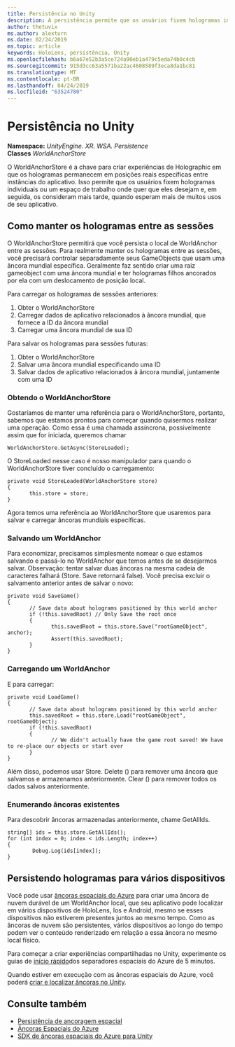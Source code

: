 ```yaml
---
title: Persistência no Unity
description: A persistência permite que os usuários fixem hologramas individuais ou um espaço de trabalho onde quer que eles o desejam e, em seguida, os encontrem mais tarde, quando esperam muitos usos de seu aplicativo.
author: thetuvix
ms.author: alexturn
ms.date: 02/24/2019
ms.topic: article
keywords: HoloLens, persistência, Unity
ms.openlocfilehash: b6a67e52b3a5ce724a90eb1a479c5eda74b0c4cb
ms.sourcegitcommit: 915d3cc63a5571ba22ac4608589f3eca8da1bc81
ms.translationtype: MT
ms.contentlocale: pt-BR
ms.lasthandoff: 04/24/2019
ms.locfileid: "63524780"
---
```

# <a name="persistence-in-unity"></a>Persistência no Unity

**Namespace:** *UnityEngine. XR. WSA. Persistence*<br>
**Classes** *WorldAnchorStore*

O WorldAnchorStore é a chave para criar experiências de Holographic em que os hologramas permanecem em posições reais específicas entre instâncias do aplicativo. Isso permite que os usuários fixem hologramas individuais ou um espaço de trabalho onde quer que eles desejam e, em seguida, os consideram mais tarde, quando esperam mais de muitos usos de seu aplicativo.

## <a name="how-to-persist-holograms-across-sessions"></a>Como manter os hologramas entre as sessões

O WorldAnchorStore permitirá que você persista o local de WorldAnchor entre as sessões. Para realmente manter os hologramas entre as sessões, você precisará controlar separadamente seus GameObjects que usam uma âncora mundial específica. Geralmente faz sentido criar uma raiz gameobject com uma âncora mundial e ter hologramas filhos ancorados por ela com um deslocamento de posição local.

Para carregar os hologramas de sessões anteriores:
1. Obter o WorldAnchorStore
2. Carregar dados de aplicativo relacionados à âncora mundial, que fornece a ID da âncora mundial
3. Carregar uma âncora mundial de sua ID

Para salvar os hologramas para sessões futuras:
1. Obter o WorldAnchorStore
2. Salvar uma âncora mundial especificando uma ID
3. Salvar dados de aplicativo relacionados à âncora mundial, juntamente com uma ID

### <a name="getting-the-worldanchorstore"></a>Obtendo o WorldAnchorStore

Gostaríamos de manter uma referência para o WorldAnchorStore, portanto, sabemos que estamos prontos para começar quando quisermos realizar uma operação. Como essa é uma chamada assíncrona, possivelmente assim que for iniciada, queremos chamar

```
WorldAnchorStore.GetAsync(StoreLoaded);
```

O StoreLoaded nesse caso é nosso manipulador para quando o WorldAnchorStore tiver concluído o carregamento:

```
private void StoreLoaded(WorldAnchorStore store)
{
       this.store = store;
}
```

Agora temos uma referência ao WorldAnchorStore que usaremos para salvar e carregar âncoras mundiais específicas.

### <a name="saving-a-worldanchor"></a>Salvando um WorldAnchor

Para economizar, precisamos simplesmente nomear o que estamos salvando e passá-lo no WorldAnchor que temos antes de se desejarmos salvar. Observação: tentar salvar duas âncoras na mesma cadeia de caracteres falhará (Store. Save retornará false). Você precisa excluir o salvamento anterior antes de salvar o novo:

```
private void SaveGame()
{
       // Save data about holograms positioned by this world anchor
       if (!this.savedRoot) // Only Save the root once
       {
              this.savedRoot = this.store.Save("rootGameObject", anchor);
              Assert(this.savedRoot);
       }
}
```

### <a name="loading-a-worldanchor"></a>Carregando um WorldAnchor

E para carregar:

```
private void LoadGame()
{
       // Save data about holograms positioned by this world anchor
       this.savedRoot = this.store.Load("rootGameObject", rootGameObject);
       if (!this.savedRoot)
       {
              // We didn't actually have the game root saved! We have to re-place our objects or start over
       }
}
```

Além disso, podemos usar Store. Delete () para remover uma âncora que salvamos e armazenamos anteriormente. Clear () para remover todos os dados salvos anteriormente.

### <a name="enumerating-existing-anchors"></a>Enumerando âncoras existentes

Para descobrir âncoras armazenadas anteriormente, chame GetAllIds.

```
string[] ids = this.store.GetAllIds();
for (int index = 0; index < ids.Length; index++)
{
        Debug.Log(ids[index]);
}
```

## <a name="persisting-holograms-for-multiple-devices"></a>Persistendo hologramas para vários dispositivos

Você pode usar <a href="https://docs.microsoft.com/azure/spatial-anchors/overview" target="_blank">âncoras espaciais do Azure</a> para criar uma âncora de nuvem durável de um WorldAnchor local, que seu aplicativo pode localizar em vários dispositivos de HoloLens, Ios e Android, mesmo se esses dispositivos não estiverem presentes juntos ao mesmo tempo.  Como as âncoras de nuvem são persistentes, vários dispositivos ao longo do tempo podem ver o conteúdo renderizado em relação a essa âncora no mesmo local físico.

Para começar a criar experiências compartilhadas no Unity, experimente os guias de <a href="https://docs.microsoft.com/azure/spatial-anchors/unity-overview" target="_blank">início rápido</a>dos separadores espaciais do Azure de 5 minutos.

Quando estiver em execução com as âncoras espaciais do Azure, você poderá <a href="https://docs.microsoft.com/azure/spatial-anchors/concepts/create-locate-anchors-unity" target="_blank">criar e localizar âncoras no Unity</a>.

## <a name="see-also"></a>Consulte também
* [Persistência de ancoragem espacial](coordinate-systems.md#spatial-anchor-persistence)
* <a href="https://docs.microsoft.com/azure/spatial-anchors" target="_blank">Âncoras Espaciais do Azure</a>
* <a href="https://docs.microsoft.com/dotnet/api/Microsoft.Azure.SpatialAnchors" target="_blank">SDK de âncoras espaciais do Azure para Unity</a>
